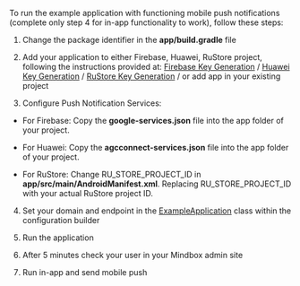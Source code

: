 
To run the example application with functioning mobile push notifications (complete only step 4 for in-app functionality to work), follow these steps:

1) Change the package identifier in the **app/build.gradle** file

2) Add your application to either Firebase, Huawei, RuStore project, following the instructions provided at:
[Firebase Key Generation](https://developers.mindbox.ru/docs/firebase-get-keys) / 
[Huawei Key Generation](https://developers.mindbox.ru/docs/huawei-get-keys) /
[RuStore Key Generation](https://developers.mindbox.ru/docs/rustore-get-keys) /
or add app in your existing project

3) Configure Push Notification Services:
* For Firebase:
Copy the **google-services.json** file into the app folder of your project.

* For Huawei:
Copy the **agcconnect-services.json** file into the app folder of your project.

* For RuStore:
Change RU_STORE_PROJECT_ID <meta-data> in **app/src/main/AndroidManifest.xml**. Replacing RU_STORE_PROJECT_ID with your actual RuStore project ID.

4) Set your domain and endpoint in the [ExampleApplication](https://github.com/mindbox-cloud/android-sdk/blob/develop/example/app/src/main/java/com/mindbox/example/ExampleApplication.kt) class within the configuration builder

5) Run the application

6) After 5 minutes check your user in your Mindbox admin site

7) Run in-app and send mobile push
